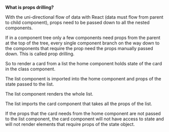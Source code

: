 **What is props drilling?**

With the uni-directional flow of data with React (data must flow from parent to child component), props need to be passed down to all the nested components. 

If in a component tree only a few components need props from the parent at the top of the tree, every single component branch on the way down to the components that require the prop need the props manually passed down. This is called prop drilling.

So to render a card from a list the home component holds state of the card in the class component. 

The list component is imported into the home component and props of the state passed to the list. 

The list component renders the whole list. 

The list imports the card component that takes all the props of the list. 

If the props that the card needs from the home component are not passed to the list component, the card component will not have access to state and will not render elements that require props of the state object.
